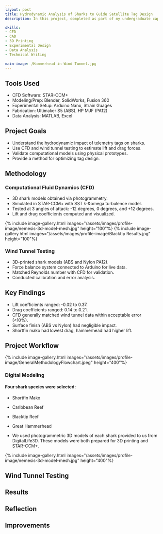 ```yaml
---
layout: post
title: Hydrodynamic Analysis of Sharks to Guide Satellite Tag Design
description: In this project, completed as part of my undergraduate capstone at Oregon State University, I analyzed the hydrodynamic impact of satellite telemetry tags on sharks. Using CFD modeling and wind tunnel validation, the team and I developed a repeatable methodology to evaluate tag-induced drag and lift across different shark species.

skills: 
- CFD
- CAD
- 3D Printing
- Experimental Design
- Data Analysis
- Technical Writing
  
main-image: /Hammerhead in Wind Tunnel.jpg 
---
```


## Tools Used
- CFD Software: STAR-CCM+
- Modeling/Prep: Blender, SolidWorks, Fusion 360
- Experimental Setup: Arduino Nano, Strain Guages
- Fabrication: Ultimaker S5 (ABS), HP MJF (PA12)
- Data Analysis: MATLAB, Excel

## Project Goals
- Understand the hydrodynamic impact of telemetry tags on sharks.
- Use CFD and wind tunnel testing to estimate lift and drag forces.
- Validate computational models using physical prototypes.
- Provide a method for optimizing tag design.

## Methodology
### Computational Fluid Dynamics (CFD)
- 3D shark models obtained via photogrammetry.
- Simulated in STAR-CCM+ with SST k-&omega turbulence model.
- Tested at 3 angles of attack: -12 degrees, 0 degrees, and +12 degrees.
- Lift and drag coefficients computed and visualized.

{% include image-gallery.html images="/assets/images/profile-image/nemesis-3d-model-mesh.jpg" height="100"%} 
{% include image-gallery.html images="/assets/images/profile-image/Blacktip Results.jpg" height="100"%} 

### Wind Tunnel Testing
- 3D-printed shark models (ABS and Nylon PA12).
- Force balance system connected to Arduino for live data.
- Matched Reynolds number with CFD for validation.
- Conducted calibration and error analysis.

## Key Findings 
- Lift coefficients ranged: -0.02 to 0.37.
- Drag coefficients ranged: 0.14 to 0.21.
- CFD generally matched wind tunnel data within acceptable error (<10%).
- Surface finish (ABS vs Nylon) had negligible impact.
- Shortfin mako had lowest drag, hammerhead had higher lift.

## Project Workflow
{% include image-gallery.html images="/assets/images/profile-image/GeneralMethodologyFlowchart.jpeg" height="400"%} 

### Digital Modeling
#### Four shark species were selected:
- Shortfin Mako
- Caribbean Reef
- Blacktip Reef
- Great Hammerhead


- We used photogrammetric 3D models of each shark provided to us from DigitalLife3D. These models were both prepared for 3D printing and STAR-CCM+.

{% include image-gallery.html images="/assets/images/profile-image/nemesis-3d-model-mesh.jpg" height="400"%} 

## Wind Tunnel Testing


## Results

## Reflection

## Improvements


